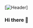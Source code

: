 [![Header](https://raw.githubusercontent.com/MartinHeinz/<OWNER>/<OWNER>/20091130-Teton-Moonlight-bw.jpg "Header")]
### Hi there 👋

<!--
**kevinesmaell/kevinesmaell** is a ✨ _special_ ✨ repository because its `README.md` (this file) appears on your GitHub profile.

- 🔭 I’m currently working on my first Github repository!
- 🌱 I’m currently learning everything.
- 👯 I’m looking to collaborate on design projects.
- 🤔 I’m looking for help with coding.
- 💬 Ask me about anything!
- 📫 How to reach me: kevinesmaell@outlook.com
- 😄 Pronouns: he/him
